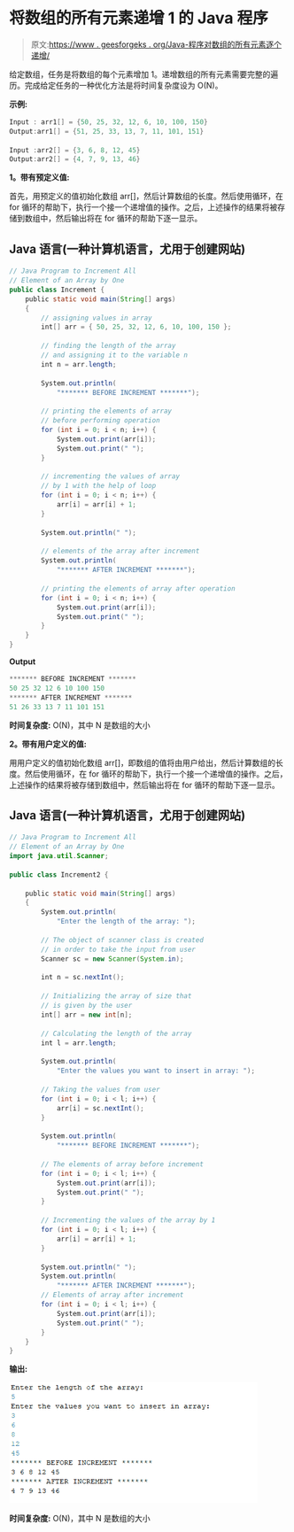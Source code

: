 # 将数组的所有元素递增 1 的 Java 程序

> 原文:[https://www . geesforgeks . org/Java-程序对数组的所有元素逐个递增/](https://www.geeksforgeeks.org/java-program-to-increment-all-element-of-an-array-by-one/)

给定数组，任务是将数组的每个元素增加 1。递增数组的所有元素需要完整的遍历。完成给定任务的一种优化方法是将时间复杂度设为 O(N)。

**示例:**

```java
Input : arr1[] = {50, 25, 32, 12, 6, 10, 100, 150}
Output:arr1[] = {51, 25, 33, 13, 7, 11, 101, 151}

Input :arr2[] = {3, 6, 8, 12, 45}
Output:arr2[] = {4, 7, 9, 13, 46}

```

**1。带有预定义值:**

首先，用预定义的值初始化数组 arr[]，然后计算数组的长度。然后使用循环，在 for 循环的帮助下，执行一个接一个递增值的操作。之后，上述操作的结果将被存储到数组中，然后输出将在 for 循环的帮助下逐一显示。

## Java 语言(一种计算机语言，尤用于创建网站)

```java
// Java Program to Increment All
// Element of an Array by One
public class Increment {
    public static void main(String[] args)
    {
        // assigning values in array
        int[] arr = { 50, 25, 32, 12, 6, 10, 100, 150 };

        // finding the length of the array
        // and assigning it to the variable n
        int n = arr.length;

        System.out.println(
            "******* BEFORE INCREMENT *******");

        // printing the elements of array
        // before performing operation
        for (int i = 0; i < n; i++) {
            System.out.print(arr[i]);
            System.out.print(" ");
        }

        // incrementing the values of array
        // by 1 with the help of loop
        for (int i = 0; i < n; i++) {
            arr[i] = arr[i] + 1;
        }

        System.out.println(" ");

        // elements of the array after increment
        System.out.println(
            "******* AFTER INCREMENT *******");

        // printing the elements of array after operation
        for (int i = 0; i < n; i++) {
            System.out.print(arr[i]);
            System.out.print(" ");
        }
    }
}
```

**Output**

```java
******* BEFORE INCREMENT *******
50 25 32 12 6 10 100 150  
******* AFTER INCREMENT *******
51 26 33 13 7 11 101 151 

```

**时间复杂度:** O(N)，其中 N 是数组的大小

**2。带有用户定义的值:**

用用户定义的值初始化数组 arr[]，即数组的值将由用户给出，然后计算数组的长度。然后使用循环，在 for 循环的帮助下，执行一个接一个递增值的操作。之后，上述操作的结果将被存储到数组中，然后输出将在 for 循环的帮助下逐一显示。

## Java 语言(一种计算机语言，尤用于创建网站)

```java
// Java Program to Increment All
// Element of an Array by One
import java.util.Scanner;

public class Increment2 {

    public static void main(String[] args)
    {
        System.out.println(
            "Enter the length of the array: ");

        // The object of scanner class is created
        // in order to take the input from user
        Scanner sc = new Scanner(System.in);

        int n = sc.nextInt();

        // Initializing the array of size that
        // is given by the user
        int[] arr = new int[n];

        // Calculating the length of the array
        int l = arr.length;

        System.out.println(
            "Enter the values you want to insert in array: ");

        // Taking the values from user
        for (int i = 0; i < l; i++) {
            arr[i] = sc.nextInt();
        }

        System.out.println(
            "******* BEFORE INCREMENT *******");

        // The elements of array before increment
        for (int i = 0; i < l; i++) {
            System.out.print(arr[i]);
            System.out.print(" ");
        }

        // Incrementing the values of the array by 1
        for (int i = 0; i < l; i++) {
            arr[i] = arr[i] + 1;
        }

        System.out.println(" ");
        System.out.println(
            "******* AFTER INCREMENT *******");
        // Elements of array after increment
        for (int i = 0; i < l; i++) {
            System.out.print(arr[i]);
            System.out.print(" ");
        }
    }
}
```

**输出:**

![](img/8614dbe8747d06fcd00fe934d30d01c0.png)

**时间复杂度:** O(N)，其中 N 是数组的大小